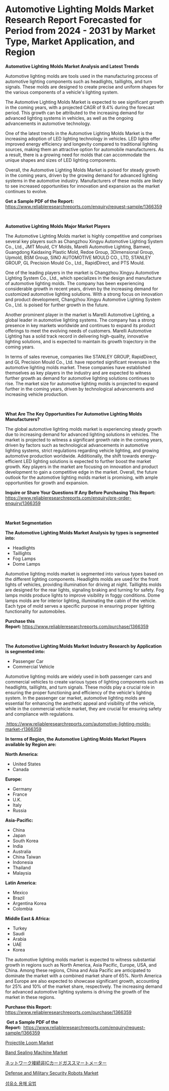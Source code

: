 <p><h1>Automotive Lighting Molds Market Research Report Forecasted for Period from 2024 -  2031 by Market Type, Market Application, and Region</h1></p><p><strong>Automotive Lighting Molds Market Analysis and Latest Trends</strong></p>
<p><p>Automotive lighting molds are tools used in the manufacturing process of automotive lighting components such as headlights, taillights, and turn signals. These molds are designed to create precise and uniform shapes for the various components of a vehicle's lighting system.</p><p>The Automotive Lighting Molds Market is expected to see significant growth in the coming years, with a projected CAGR of 9.4% during the forecast period. This growth can be attributed to the increasing demand for advanced lighting systems in vehicles, as well as the ongoing advancements in automotive technology.</p><p>One of the latest trends in the Automotive Lighting Molds Market is the increasing adoption of LED lighting technology in vehicles. LED lights offer improved energy efficiency and longevity compared to traditional lighting sources, making them an attractive option for automobile manufacturers. As a result, there is a growing need for molds that can accommodate the unique shapes and sizes of LED lighting components.</p><p>Overall, the Automotive Lighting Molds Market is poised for steady growth in the coming years, driven by the growing demand for advanced lighting systems in the automotive industry. Manufacturers of these molds are likely to see increased opportunities for innovation and expansion as the market continues to evolve.</p></p>
<p><strong>Get a Sample PDF of the Report:&nbsp;</strong> <a href="https://www.reliableresearchreports.com/enquiry/request-sample/1366359">https://www.reliableresearchreports.com/enquiry/request-sample/1366359</a></p>
<p>&nbsp;</p>
<p><strong>Automotive Lighting Molds Major Market Players</strong></p>
<p><p>The Automotive Lighting Molds market is highly competitive and comprises several key players such as Changzhou Xingyu Automotive Lighting System Co., Ltd., JMT Mould, CY Molds, Marelli Automotive Lighting, Bamwei, Guangdong Kaidaxing Plastic Mold, Redoe Group, 3Dimensional Group, Upmold, BSM Group, SINO AUTOMOTIVE MOULD CO., LTD, STANLEY GROUP, GL Precision Mould Co., Ltd., RapidDirect, and PTS Mould. </p><p>One of the leading players in the market is Changzhou Xingyu Automotive Lighting System Co., Ltd., which specializes in the design and manufacture of automotive lighting molds. The company has been experiencing considerable growth in recent years, driven by the increasing demand for customized automotive lighting solutions. With a strong focus on innovation and product development, Changzhou Xingyu Automotive Lighting System Co., Ltd. is poised for further growth in the future.</p><p>Another prominent player in the market is Marelli Automotive Lighting, a global leader in automotive lighting systems. The company has a strong presence in key markets worldwide and continues to expand its product offerings to meet the evolving needs of customers. Marelli Automotive Lighting has a solid track record in delivering high-quality, innovative lighting solutions, and is expected to maintain its growth trajectory in the coming years.</p><p>In terms of sales revenue, companies like STANLEY GROUP, RapidDirect, and GL Precision Mould Co., Ltd. have reported significant revenues in the automotive lighting molds market. These companies have established themselves as key players in the industry and are expected to witness further growth as demand for automotive lighting solutions continues to rise. The market size for automotive lighting molds is projected to expand further in the coming years, driven by technological advancements and increasing vehicle production.</p></p>
<p>&nbsp;</p>
<p><strong>What Are The Key Opportunities For Automotive Lighting Molds Manufacturers?</strong></p>
<p><p>The global automotive lighting molds market is experiencing steady growth due to increasing demand for advanced lighting solutions in vehicles. The market is projected to witness a significant growth rate in the coming years, driven by factors such as technological advancements in automotive lighting systems, strict regulations regarding vehicle lighting, and growing automotive production worldwide. Additionally, the shift towards energy-efficient LED lighting solutions is expected to further boost the market growth. Key players in the market are focusing on innovation and product development to gain a competitive edge in the market. Overall, the future outlook for the automotive lighting molds market is promising, with ample opportunities for growth and expansion.</p></p>
<p><strong>Inquire or Share Your Questions If Any Before Purchasing This Report:</strong> <a href="https://www.reliableresearchreports.com/enquiry/pre-order-enquiry/1366359">https://www.reliableresearchreports.com/enquiry/pre-order-enquiry/1366359</a></p>
<p>&nbsp;</p>
<p><strong>Market Segmentation</strong></p>
<p><strong>The Automotive Lighting Molds Market Analysis by types is segmented into:</strong></p>
<p><ul><li>Headlights</li><li>Taillights</li><li>Fog Lamps</li><li>Dome Lamps</li></ul></p>
<p><p>Automotive lighting molds market is segmented into various types based on the different lighting components. Headlights molds are used for the front lights of vehicles, providing illumination for driving at night. Taillights molds are designed for the rear lights, signaling braking and turning for safety. Fog lamps molds produce lights to improve visibility in foggy conditions. Dome lamps molds are for interior lighting, illuminating the cabin of the vehicle. Each type of mold serves a specific purpose in ensuring proper lighting functionality for automobiles.</p></p>
<p><strong>Purchase this Report:&nbsp;</strong><a href="https://www.reliableresearchreports.com/purchase/1366359">https://www.reliableresearchreports.com/purchase/1366359</a></p>
<p>&nbsp;</p>
<p><strong>The Automotive Lighting Molds Market Industry Research by Application is segmented into:</strong></p>
<p><ul><li>Passenger Car</li><li>Commercial Vehicle</li></ul></p>
<p><p>Automotive lighting molds are widely used in both passenger cars and commercial vehicles to create various types of lighting components such as headlights, taillights, and turn signals. These molds play a crucial role in ensuring the proper functioning and efficiency of the vehicle's lighting system. In the passenger car market, automotive lighting molds are essential for enhancing the aesthetic appeal and visibility of the vehicle, while in the commercial vehicle market, they are crucial for ensuring safety and compliance with regulations.</p></p>
<p><a href="https://www.reliableresearchreports.com/automotive-lighting-molds-market-r1366359">&nbsp;https://www.reliableresearchreports.com/automotive-lighting-molds-market-r1366359</a></p>
<p><strong>In terms of Region, the Automotive Lighting Molds Market Players available by Region are:</strong></p>
<p>
    <p> <strong> North America: </strong>
        <ul>
            <li>United States</li>
            <li>Canada</li>
        </ul>
        </p> 
    <p> <strong> Europe: </strong>
        <ul>
            <li>Germany</li>
            <li>France</li>
            <li>U.K.</li>
            <li>Italy</li>
            <li>Russia</li>
        </ul>
        </p> 
    <p> <strong> Asia-Pacific: </strong>
        <ul>
            <li>China</li>
            <li>Japan</li>
            <li>South Korea</li>
            <li>India</li>
            <li>Australia</li>
            <li>China Taiwan</li>
            <li>Indonesia</li>
            <li>Thailand</li>
            <li>Malaysia</li>
        </ul>
        </p> 
    <p> <strong> Latin America: </strong>
        <ul>
            <li>Mexico</li>
            <li>Brazil</li>
            <li>Argentina Korea</li>
            <li>Colombia</li>
        </ul>
        </p> 
    <p> <strong> Middle East & Africa: </strong>
        <ul>
            <li>Turkey</li>
            <li>Saudi</li>
            <li>Arabia</li>
            <li>UAE</li>
            <li>Korea</li>
        </ul>
    </p>
    </p>
<p><p>The automotive lighting molds market is expected to witness substantial growth in regions such as North America, Asia Pacific, Europe, USA, and China. Among these regions, China and Asia Pacific are anticipated to dominate the market with a combined market share of 65%. North America and Europe are also expected to showcase significant growth, accounting for 25% and 10% of the market share, respectively. The increasing demand for advanced automotive lighting systems is driving the growth of the market in these regions.</p></p>
<p><strong>Purchase this Report: </strong><a href="https://www.reliableresearchreports.com/purchase/1366359">https://www.reliableresearchreports.com/purchase/1366359</a></p>
<p>&nbsp;<strong>Get a Sample PDF of the Report:&nbsp;&nbsp;</strong><a href="https://www.reliableresearchreports.com/enquiry/request-sample/1366359">https://www.reliableresearchreports.com/enquiry/request-sample/1366359</a></p>
<p><strong></strong></p>
<p><p><a href="https://www.linkedin.com/pulse/projectile-loom-market-report-product-type-metalwood-end-use-1ange">Projectile Loom Market</a></p><p><a href="https://www.linkedin.com/pulse/global-band-sealing-machine-market-size-trends-analysis-regional-hqgie">Band Sealing Machine Market</a></p><p><a href="https://medium.com/@ferneconroy11/%E3%83%8D%E3%83%83%E3%83%88%E3%83%AF%E3%83%BC%E3%82%AF%E6%8E%A5%E7%B6%9A%E9%9D%9Eic%E3%82%AB%E3%83%BC%E3%83%89%E3%82%AC%E3%82%B9%E3%82%B9%E3%83%9E%E3%83%BC%E3%83%88%E3%83%A1%E3%83%BC%E3%82%BF%E3%83%BC%E5%B8%82%E5%A0%B4%E3%81%AE%E8%A6%8F%E6%A8%A1-cagr-%E3%83%88%E3%83%AC%E3%83%B3%E3%83%892024-2030-bd97dd2183e3">ネットワーク接続非ICカードガススマートメーター</a></p><p><a href="https://github.com/sifatuddin25/Market-Research-Report-List-1/blob/main/defense-and-military-security-robots-market.md">Defense and Military Security Robots Market</a></p><p><a href="https://medium.com/@salennagilmor1/fibrinolytic-therapy-%EC%8B%9C%EC%9E%A5%EC%9D%80-%EC%8B%9C%EC%9E%A5-%EC%A0%90%EC%9C%A0%EC%9C%A8-%EC%8B%9C%EC%9E%A5-%EB%8F%99%ED%96%A5-%EB%B0%8F-%EC%8B%9C%EC%9E%A5-%EC%84%B1%EC%9E%A5%EC%97%90-%EB%8C%80%ED%95%9C-%EC%A0%95%EB%B3%B4%EB%A5%BC-%EC%A0%9C%EA%B3%B5%ED%95%A9%EB%8B%88%EB%8B%A4-a2ecec776f90">섬유소 용해 요법</a></p></p>